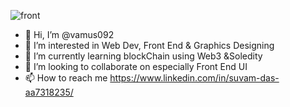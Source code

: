 


![front](https://github.com/vamus092/vamus092/assets/139239891/ff2c56dd-1d25-45c2-9098-325d01c82093)




- 👋 Hi, I’m @vamus092
- 👀 I’m interested in Web Dev, Front End & Graphics Designing
- 🌱 I’m currently learning blockChain using Web3 &Soledity
- 💞️ I’m looking to collaborate on especially Front End UI
- 📫 How to reach me https://www.linkedin.com/in/suvam-das-aa7318235/

<!---
vamus092/vamus092 is a ✨ special ✨ repository because its `README.md` (this file) appears on your GitHub profile.
You can click the Preview link to take a look at your changes.
--->
